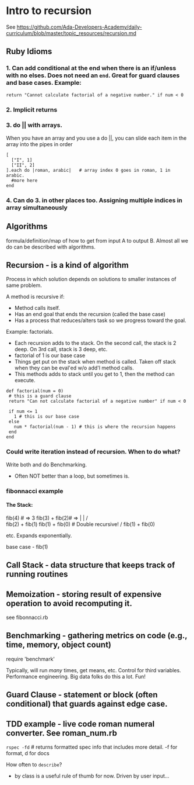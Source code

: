 # Intro to recursion
See https://github.com/Ada-Developers-Academy/daily-curriculum/blob/master/topic_resources/recursion.md

## Ruby Idioms

### 1. Can add conditional at the end when there is an if/unless with no elses. Does not need an `end`. Great for guard clauses and base cases. Example:
`return "Cannot calculate factorial of a negative number." if num < 0 `

### 2. Implicit returns

### 3. do || with arrays.
When you have an array and you use a do ||, you can slide each item in the array into the pipes in order
```
[
  ["I", 1]
  ["II", 2]
].each do |roman, arabic|   # array index 0 goes in roman, 1 in arabic.
  #more here
end
```

### 4. Can do 3. in other places too. Assigning multiple indices in array simultaneously

## Algorithms
formula/definition/map of how to get from input A to output B. Almost all we do can be described with algorithms.


## Recursion - is a kind of algorithm
Process in which solution depends on solutions to smaller instances of same problem.

A method is recursive if:
- Method calls itself.
- Has an end goal that ends the recursion (called the base case)
- Has a process that reduces/alters task so we progress toward the goal.

Example: factorials.
 - Each recursion adds to the stack. On the second call, the stack is 2 deep. On 3rd call, stack is 3 deep, etc.
 - factorial of 1 is our base case
 - Things get put on the stack when method is called. Taken off stack when they can be eval'ed w/o add'l method calls.
 - This methods adds to stack until you get to 1, then the method can execute.

 ```
 def factorial(num = 0)
  # this is a guard clause
  return "Can not calculate factorial of a negative number" if num < 0

  if num <= 1
    1 # this is our base case
  else
    num * factorial(num - 1) # this is where the recursion happens
  end
end
 ```

### Could write iteration instead of recursion. When to do what?
Write both and do Benchmarking.

- Often NOT better than a loop, but sometimes is.

### fibonnacci example

#### The Stack:
fib(4) # => 3
      fib(3)  + fib(2)# =>
        |           |
       /             \
 fib(2) + fib(1)    fib(1) + fib(0)   # Double recursive!
    /
fib(1) + fib(0)

etc.
Expands exponentially.


base case - fib(1)



## Call Stack - data structure that keeps track of running routines

## Memoization - storing result of expensive operation to avoid recomputing it.
see fibonnacci.rb

## Benchmarking - gathering metrics on code (e.g., time, memory, object count)
require 'benchmark'

Typically, will run *many* times, get means, etc. Control for third variables. Performance engineering. Big data folks do this a lot. Fun!

## Guard Clause - statement or block (often conditional) that guards against edge case.

## TDD example - live code roman numeral converter. See roman_num.rb
`rspec -fd`  # returns formatted spec info that includes more detail. -f for format, d for docs

How often to `describe`?
 - by class is a useful rule of thumb for now. Driven by user input...
